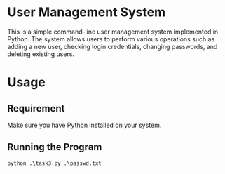 # __User Management System__

This is a simple command-line user management system implemented in Python. The system allows users 
to perform various operations such as adding a new user, checking login credentials, changing passwords, 
and deleting existing users.

# __Usage__

## Requirement 
Make sure you have Python installed on your system.

## Running the Program 
```
python .\task3.py .\passwd.txt  
```


